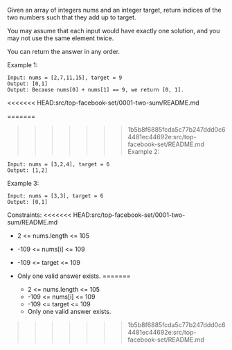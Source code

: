 Given an array of integers nums and an integer target, return indices of the two numbers such that they add up to target.

You may assume that each input would have exactly one solution, and you may not use the same element twice.

You can return the answer in any order.

 

Example 1:
```
Input: nums = [2,7,11,15], target = 9
Output: [0,1]
Output: Because nums[0] + nums[1] == 9, we return [0, 1].
```
<<<<<<< HEAD:src/top-facebook-set/0001-two-sum/README.md

=======
>>>>>>> 1b5b8f6885fcda5c77b247ddd0c64481ec44692e:src/top-facebook-set/README.md
Example 2:
```
Input: nums = [3,2,4], target = 6
Output: [1,2]
```
Example 3:
```
Input: nums = [3,3], target = 6
Output: [0,1]
```
 

Constraints:
<<<<<<< HEAD:src/top-facebook-set/0001-two-sum/README.md
- 2 <= nums.length <= 105
- -109 <= nums[i] <= 109
- -109 <= target <= 109
- Only one valid answer exists.
=======

   - 2 <= nums.length <= 105
   - -109 <= nums[i] <= 109
   - -109 <= target <= 109
   - Only one valid answer exists.

>>>>>>> 1b5b8f6885fcda5c77b247ddd0c64481ec44692e:src/top-facebook-set/README.md
